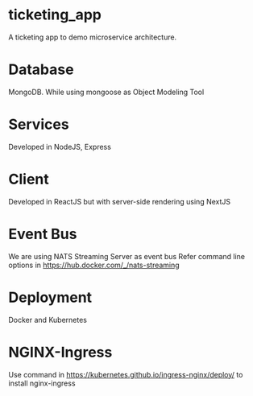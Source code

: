 # ticketing_app

A ticketing app to demo microservice architecture.

# Database

MongoDB. While using mongoose as Object Modeling Tool

# Services

Developed in NodeJS, Express

# Client

Developed in ReactJS but with server-side rendering using NextJS

# Event Bus

We are using NATS Streaming Server as event bus
Refer command line options in https://hub.docker.com/_/nats-streaming

# Deployment

Docker and Kubernetes

# NGINX-Ingress

Use command in https://kubernetes.github.io/ingress-nginx/deploy/ to install nginx-ingress
